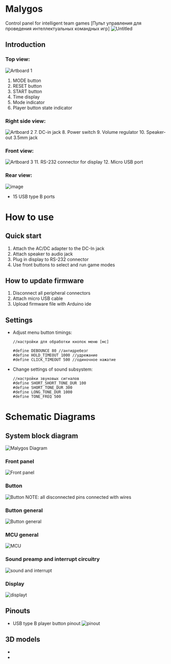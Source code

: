 # Malygos
Control panel for intelligent team games
[Пульт управления для проведения интеллектуальных командных игр]
![Untitled](https://user-images.githubusercontent.com/54314123/137319788-ccec4c78-6cbe-46f5-9a30-05d019a2019e.JPG)


Introduction
---
### Top view:
![Artboard 1](https://user-images.githubusercontent.com/54314123/137303006-9e96bf90-dd47-48e2-9a92-495c06d83456.png)
1. MODE button
2. RESET button
3. START button
4. Time display
5. Mode indicator
6. Player button state indicator

### Right side view:
![Artboard 2](https://user-images.githubusercontent.com/54314123/137315055-df0e9c35-79ad-4655-a752-640abe631d8b.png)
7. DC-in jack
8. Power switch
9. Volume regulator
10. Speaker-out 3.5mm jack 
### Front view:
![Artboard 3](https://user-images.githubusercontent.com/54314123/137315685-522b7b23-c030-4e0a-854c-928fd0ea4df7.png)
11. RS-232 connector for display
12. Micro USB port

### Rear view:
![image](https://user-images.githubusercontent.com/54314123/137315934-f6aca98a-af7f-4295-8fb9-7bb81112c131.png)
 - 15 USB type B ports

How to use
===
## Quick start
1. Attach the AC/DC adapter to the DC-In jack
2. Attach speaker to audio jack
3. Plug in display to RS-232 connector
4. Use front buttons to select and run game modes

## How to update firmware
1. Disconnect all peripheral connectors
2. Attach micro USB cable
3. Upload firmware file with Arduino ide


Settings
---
- Adjust menu button timings:
	```
	//настройки для обработки кнопок меню [мс]

	#define DEBOUNCE 80 //антидребезг
	#define HOLD_TIMEOUT 1000 //удрежание
	#define CLICK_TIMEOUT 500 //одиночное нажатие
	```
- Change settings of sound subsystem:
	```
	//настройки звуковых сигналов  
	#define SHORT_SHORT_TONE_DUR 100  
	#define SHORT_TONE_DUR 300  
	#define LONG_TONE_DUR 1000  
	#define TONE_FREQ 500
	```
	

Schematic Diagrams
===
## System block diagram
![Malygos Diagram](https://user-images.githubusercontent.com/54314123/137328062-9f11bbd6-0966-4423-834c-058434eea05f.png)
### Front panel
![Front panel](https://user-images.githubusercontent.com/54314123/137330713-57e81d27-af7b-445b-a6dc-227b47d18e88.png)

### Button
![Button](https://user-images.githubusercontent.com/54314123/137337599-0c6f3976-c660-4446-821b-c970a43d1695.png)
NOTE: all disconnected pins connected with wires
### Button general
![Button general](https://user-images.githubusercontent.com/54314123/137337667-c846fdd1-4eb5-4d7b-910f-a5f02ff11912.png)
### MCU general
![MCU](https://user-images.githubusercontent.com/54314123/137338031-9ddc6f52-7889-4602-b8a7-b0450a896589.png)
### Sound preamp and interrupt circuitry
![sound and interrupt](https://user-images.githubusercontent.com/54314123/137338257-ffad3237-c4b2-4a39-8651-c85a5b550bc1.png)

### Display
![displayt](https://user-images.githubusercontent.com/54314123/137338482-ecfbc6aa-3d41-4327-834c-86868dee4ab4.png)


Pinouts
---
- USB type B player button pinout
![pinout](https://user-images.githubusercontent.com/54314123/137340688-7850846f-8a02-4305-ba0d-f12852f4eaab.png)



3D models
---
-
- 
<!--stackedit_data:
eyJoaXN0b3J5IjpbLTE4Njg2OTk5MTQsMjA3MTQ5OTQwMCwyOT
c4MDA2ODAsMjEzNjk4OTUxMiwtMjAxNzY3MzA4NSwxOTI1Nzc5
Mzc1LC04MDEwMDA1NTEsNzMxOTU1OTA4LC0xOTgzOTcyMTc5LD
E1MTIxNzAwOTQsLTY0MzYyNDA2MywyMTAxOTYyMTQ5LDIyOTgw
NTY2OCwtMTQ4NDI1ODE3NV19
-->